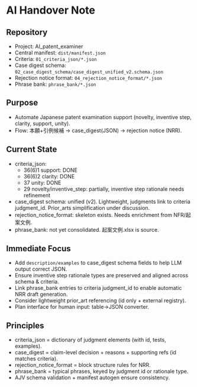 # AI Handover Note

## Repository
- Project: AI_patent_examiner
- Central manifest: `dist/manifest.json`
- Criteria: `01_criteria_json/*.json`
- Case digest schema: `02_case_digest_schema/case_digest_unified_v2.schema.json`
- Rejection notice format: `04_rejection_notice_format/*.json`
- Phrase bank: `phrase_bank/*.json`

## Purpose
- Automate Japanese patent examination support (novelty, inventive step, clarity, support, unity).
- Flow: 本願+引例候補 → case_digest(JSON) → rejection notice (NRR).

## Current State
- criteria_json:
  - 36(6)1 support: DONE
  - 36(6)2 clarity: DONE
  - 37 unity: DONE
  - 29 novelty/inventive_step: partially, inventive step rationale needs refinement
- case_digest schema: unified (v2). Lightweight, judgments link to criteria judgment_id. Prior_arts simplification under discussion.
- rejection_notice_format: skeleton exists. Needs enrichment from NFR/起案文例.
- phrase_bank: not yet consolidated. 起案文例.xlsx is source.

## Immediate Focus
- Add `description/examples` to case_digest schema fields to help LLM output correct JSON.
- Ensure inventive step rationale types are preserved and aligned across schema & criteria.
- Link phrase_bank entries to criteria judgment_id to enable automatic NRR draft generation.
- Consider lightweight prior_art referencing (id only + external registry).
- Plan interface for human input: table→JSON converter.

## Principles
- criteria_json = dictionary of judgment elements (with id, tests, examples).
- case_digest = claim-level decision + reasons + supporting refs (id matches criteria).
- rejection_notice_format = block structure rules for NRR.
- phrase_bank = typical phrases, keyed by judgment id or rationale type.
- AJV schema validation + manifest autogen ensure consistency.
